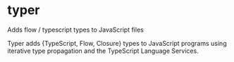 # typer
Adds flow / typescript types to JavaScript files

Typer adds {TypeScript, Flow, Closure} types to JavaScript programs using iterative type propagation and the TypeScript Language Services.
